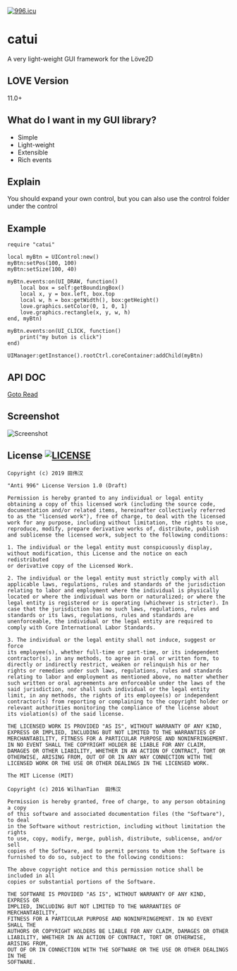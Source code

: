 [![996.icu](https://img.shields.io/badge/link-996.icu-red.svg)](https://996.icu)

# catui
A very light-weight GUI framework for the Löve2D

## LOVE Version
11.0+

## What do I want in my GUI library?
+ Simple
+ Light-weight
+ Extensible
+ Rich events

## Explain
You should expand your own control, but you can also use the control folder under the control

## Example
```
require "catui"

local myBtn = UIControl:new()
myBtn:setPos(100, 100)
myBtn:setSize(100, 40)

myBtn.events:on(UI_DRAW, function()
    local box = self:getBoundingBox()
    local x, y = box.left, box.top
    local w, h = box:getWidth(), box:getHeight()
    love.graphics.setColor(0, 1, 0, 1)
    love.graphics.rectangle(x, y, w, h)
end, myBtn)

myBtn.events:on(UI_CLICK, function()
    print("my buton is click")
end)

UIManager:getInstance().rootCtrl.coreContainer:addChild(myBtn)
```

## API DOC
[Goto Read](http://htmlpreview.github.io/?https://github.com/wilhantian/catui/blob/master/doc/index.html)

## Screenshot
![Screenshot](doc/screen.jpg)

## License [![LICENSE](https://img.shields.io/badge/license-Anti%20996-blue.svg)](https://github.com/996icu/996.ICU/blob/master/LICENSE)
    
    Copyright (c) 2019 田伟汉

    "Anti 996" License Version 1.0 (Draft)

    Permission is hereby granted to any individual or legal entity
    obtaining a copy of this licensed work (including the source code,
    documentation and/or related items, hereinafter collectively referred
    to as the "licensed work"), free of charge, to deal with the licensed
    work for any purpose, including without limitation, the rights to use,
    reproduce, modify, prepare derivative works of, distribute, publish
    and sublicense the licensed work, subject to the following conditions:

    1. The individual or the legal entity must conspicuously display,
    without modification, this License and the notice on each redistributed
    or derivative copy of the Licensed Work.

    2. The individual or the legal entity must strictly comply with all
    applicable laws, regulations, rules and standards of the jurisdiction
    relating to labor and employment where the individual is physically
    located or where the individual was born or naturalized; or where the
    legal entity is registered or is operating (whichever is stricter). In
    case that the jurisdiction has no such laws, regulations, rules and
    standards or its laws, regulations, rules and standards are
    unenforceable, the individual or the legal entity are required to
    comply with Core International Labor Standards.

    3. The individual or the legal entity shall not induce, suggest or force
    its employee(s), whether full-time or part-time, or its independent
    contractor(s), in any methods, to agree in oral or written form, to
    directly or indirectly restrict, weaken or relinquish his or her
    rights or remedies under such laws, regulations, rules and standards
    relating to labor and employment as mentioned above, no matter whether
    such written or oral agreements are enforceable under the laws of the
    said jurisdiction, nor shall such individual or the legal entity
    limit, in any methods, the rights of its employee(s) or independent
    contractor(s) from reporting or complaining to the copyright holder or
    relevant authorities monitoring the compliance of the license about
    its violation(s) of the said license.

    THE LICENSED WORK IS PROVIDED "AS IS", WITHOUT WARRANTY OF ANY KIND,
    EXPRESS OR IMPLIED, INCLUDING BUT NOT LIMITED TO THE WARRANTIES OF
    MERCHANTABILITY, FITNESS FOR A PARTICULAR PURPOSE AND NONINFRINGEMENT.
    IN NO EVENT SHALL THE COPYRIGHT HOLDER BE LIABLE FOR ANY CLAIM,
    DAMAGES OR OTHER LIABILITY, WHETHER IN AN ACTION OF CONTRACT, TORT OR
    OTHERWISE, ARISING FROM, OUT OF OR IN ANY WAY CONNECTION WITH THE
    LICENSED WORK OR THE USE OR OTHER DEALINGS IN THE LICENSED WORK.

    The MIT License (MIT)

    Copyright (c) 2016 WilhanTian  田伟汉

    Permission is hereby granted, free of charge, to any person obtaining a copy
    of this software and associated documentation files (the "Software"), to deal
    in the Software without restriction, including without limitation the rights
    to use, copy, modify, merge, publish, distribute, sublicense, and/or sell
    copies of the Software, and to permit persons to whom the Software is
    furnished to do so, subject to the following conditions:

    The above copyright notice and this permission notice shall be included in all
    copies or substantial portions of the Software.

    THE SOFTWARE IS PROVIDED "AS IS", WITHOUT WARRANTY OF ANY KIND, EXPRESS OR
    IMPLIED, INCLUDING BUT NOT LIMITED TO THE WARRANTIES OF MERCHANTABILITY,
    FITNESS FOR A PARTICULAR PURPOSE AND NONINFRINGEMENT. IN NO EVENT SHALL THE
    AUTHORS OR COPYRIGHT HOLDERS BE LIABLE FOR ANY CLAIM, DAMAGES OR OTHER
    LIABILITY, WHETHER IN AN ACTION OF CONTRACT, TORT OR OTHERWISE, ARISING FROM,
    OUT OF OR IN CONNECTION WITH THE SOFTWARE OR THE USE OR OTHER DEALINGS IN THE
    SOFTWARE.
